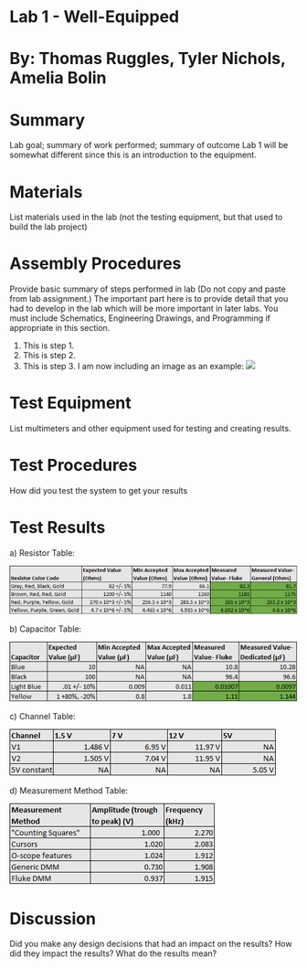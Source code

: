 # Lab 1 - Well-Equipped

# By: Thomas Ruggles, Tyler Nichols, Amelia Bolin
# Summary
Lab goal; summary of work performed; summary of outcome
Lab 1 will be somewhat different since this is an introduction to the equipment.
# Materials
List materials used in the lab (not the testing equipment, but that used to build the lab project)
# Assembly Procedures
Provide basic summary of steps performed in lab (Do not copy and paste from lab assignment.) The important part here is to provide detail that you had to develop in the lab which will be more important in later labs.
You must include Schematics, Engineering Drawings, and Programming if appropriate in this section.
1. This is step 1.
2. This is step 2.
3. This is step 3.
I am now including an image as an example: 
![](https://github.com/joedvorak/BAE305-Sp19-Lab1/blob/master/Repository%20Creation.png)
# Test Equipment
List multimeters and other equipment used for testing and creating results.
# Test Procedures
How did you test the system to get your results
# Test Results
a) Resistor Table:

![](https://github.com/truggs98/BAE305-Sp19-Lab1/blob/master/Resistor%20Table-%202.png)

b) Capacitor Table:

![](https://github.com/truggs98/BAE305-Sp19-Lab1/blob/master/Capacitor%20Table-%202.png)

c) Channel Table:

![](https://github.com/truggs98/BAE305-Sp19-Lab1/blob/master/Channel%20Table-%202.png)

d) Measurement Method Table:

![](https://github.com/truggs98/BAE305-Sp19-Lab1/blob/master/Measurement%20Table-%202.png)

# Discussion
Did you make any design decisions that had an impact on the results? How did they impact the results? What do the results mean?
